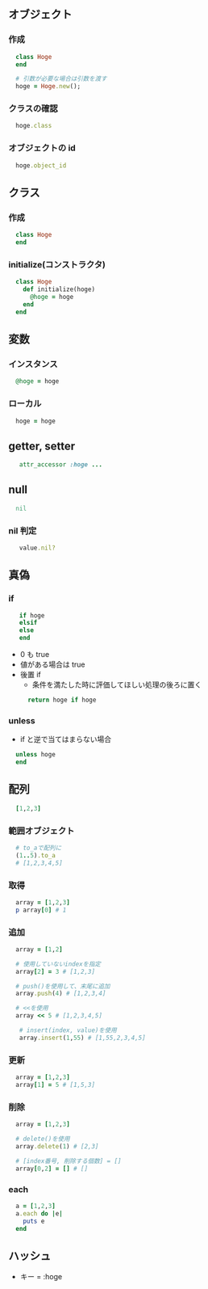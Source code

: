 ## オブジェクト

### 作成

```ruby
  class Hoge
  end

  # 引数が必要な場合は引数を渡す
  hoge = Hoge.new();
```

### クラスの確認

```ruby
  hoge.class
```

### オブジェクトの id

```ruby
  hoge.object_id
```

## クラス

### 作成

```ruby
  class Hoge
  end
```

### initialize(コンストラクタ)

```ruby
  class Hoge
    def initialize(hoge)
      @hoge = hoge
    end
  end
```

## 変数

### インスタンス

```ruby
  @hoge = hoge
```

### ローカル

```ruby
  hoge = hoge
```

## getter, setter

```ruby
   attr_accessor :hoge ...
```

## null

```ruby
  nil
```

### nil 判定

```ruby
   value.nil?
```

## 真偽

### if

```ruby
   if hoge
   elsif
   else
   end
```

- 0 も true
- 値がある場合は true
- 後置 if
  - 条件を満たした時に評価してほしい処理の後ろに置く
  ```ruby
    return hoge if hoge
  ```

### unless

- if と逆で当てはまらない場合

```ruby
  unless hoge
  end
```

## 配列

```ruby
  [1,2,3]
```

### 範囲オブジェクト

```ruby
  # to_aで配列に
  (1..5).to_a
  # [1,2,3,4,5]
```

### 取得

```ruby
  array = [1,2,3]
  p array[0] # 1
```

### 追加

```ruby
  array = [1,2]

  # 使用していないindexを指定
  array[2] = 3 # [1,2,3]

  # push()を使用して、末尾に追加
  array.push(4) # [1,2,3,4]

  # <<を使用
  array << 5 # [1,2,3,4,5]

   # insert(index, value)を使用
   array.insert(1,55) # [1,55,2,3,4,5]
```

### 更新

```ruby
  array = [1,2,3]
  array[1] = 5 # [1,5,3]
```

### 削除

```ruby
  array = [1,2,3]

  # delete()を使用
  array.delete(1) # [2,3]

  # [index番号, 削除する個数] = []
  array[0,2] = [] # []
```

### each

```ruby
  a = [1,2,3]
  a.each do |e|
    puts e
  end
```

## ハッシュ

- キー = :hoge
